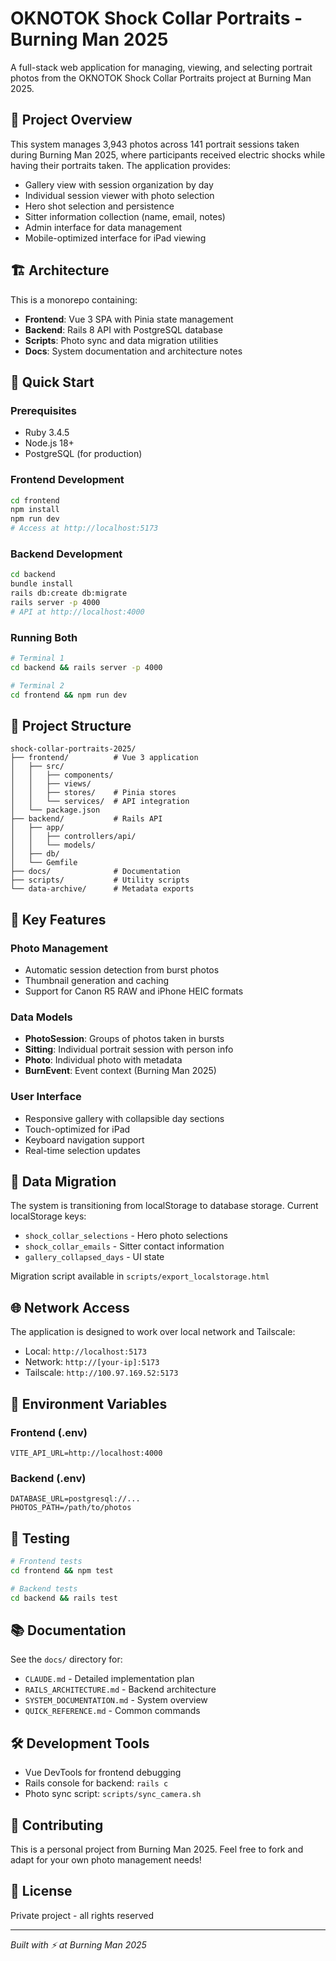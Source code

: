 # OKNOTOK Shock Collar Portraits - Burning Man 2025

A full-stack web application for managing, viewing, and selecting portrait photos from the OKNOTOK Shock Collar Portraits project at Burning Man 2025.

## 📸 Project Overview

This system manages 3,943 photos across 141 portrait sessions taken during Burning Man 2025, where participants received electric shocks while having their portraits taken. The application provides:

- Gallery view with session organization by day
- Individual session viewer with photo selection
- Hero shot selection and persistence
- Sitter information collection (name, email, notes)
- Admin interface for data management
- Mobile-optimized interface for iPad viewing

## 🏗️ Architecture

This is a monorepo containing:
- **Frontend**: Vue 3 SPA with Pinia state management
- **Backend**: Rails 8 API with PostgreSQL database
- **Scripts**: Photo sync and data migration utilities
- **Docs**: System documentation and architecture notes

## 🚀 Quick Start

### Prerequisites
- Ruby 3.4.5
- Node.js 18+
- PostgreSQL (for production)

### Frontend Development
```bash
cd frontend
npm install
npm run dev
# Access at http://localhost:5173
```

### Backend Development
```bash
cd backend
bundle install
rails db:create db:migrate
rails server -p 4000
# API at http://localhost:4000
```

### Running Both
```bash
# Terminal 1
cd backend && rails server -p 4000

# Terminal 2
cd frontend && npm run dev
```

## 📁 Project Structure
```
shock-collar-portraits-2025/
├── frontend/          # Vue 3 application
│   ├── src/
│   │   ├── components/
│   │   ├── views/
│   │   ├── stores/    # Pinia stores
│   │   └── services/  # API integration
│   └── package.json
├── backend/           # Rails API
│   ├── app/
│   │   ├── controllers/api/
│   │   └── models/
│   ├── db/
│   └── Gemfile
├── docs/              # Documentation
├── scripts/           # Utility scripts
└── data-archive/      # Metadata exports
```

## 🔑 Key Features

### Photo Management
- Automatic session detection from burst photos
- Thumbnail generation and caching
- Support for Canon R5 RAW and iPhone HEIC formats

### Data Models
- **PhotoSession**: Groups of photos taken in bursts
- **Sitting**: Individual portrait session with person info
- **Photo**: Individual photo with metadata
- **BurnEvent**: Event context (Burning Man 2025)

### User Interface
- Responsive gallery with collapsible day sections
- Touch-optimized for iPad
- Keyboard navigation support
- Real-time selection updates

## 🔄 Data Migration

The system is transitioning from localStorage to database storage. Current localStorage keys:
- `shock_collar_selections` - Hero photo selections
- `shock_collar_emails` - Sitter contact information
- `gallery_collapsed_days` - UI state

Migration script available in `scripts/export_localstorage.html`

## 🌐 Network Access

The application is designed to work over local network and Tailscale:
- Local: `http://localhost:5173`
- Network: `http://[your-ip]:5173`
- Tailscale: `http://100.97.169.52:5173`

## 📝 Environment Variables

### Frontend (.env)
```
VITE_API_URL=http://localhost:4000
```

### Backend (.env)
```
DATABASE_URL=postgresql://...
PHOTOS_PATH=/path/to/photos
```

## 🧪 Testing

```bash
# Frontend tests
cd frontend && npm test

# Backend tests
cd backend && rails test
```

## 📚 Documentation

See the `docs/` directory for:
- `CLAUDE.md` - Detailed implementation plan
- `RAILS_ARCHITECTURE.md` - Backend architecture
- `SYSTEM_DOCUMENTATION.md` - System overview
- `QUICK_REFERENCE.md` - Common commands

## 🛠️ Development Tools

- Vue DevTools for frontend debugging
- Rails console for backend: `rails c`
- Photo sync script: `scripts/sync_camera.sh`

## 🤝 Contributing

This is a personal project from Burning Man 2025. Feel free to fork and adapt for your own photo management needs!

## 📄 License

Private project - all rights reserved

---

*Built with ⚡ at Burning Man 2025*